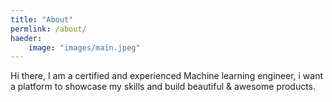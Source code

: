 ```yaml
---
title: "About"
permlink: /about/
haeder: 
    image: "images/main.jpeg" 
---
```


Hi there, I am a certified and experienced Machine learning engineer, i want a platform to showcase my skills and build beautiful & awesome products. 